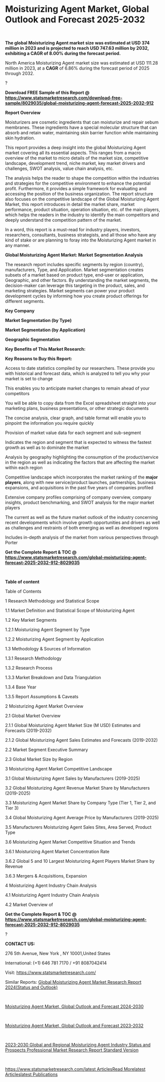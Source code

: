 <h1>Moisturizing Agent Market, Global Outlook and Forecast 2025-2032</h1><br/><p><strong>The global Moisturizing Agent market size was estimated at USD 374 million in 2023 and is projected to reach USD 747.63 million by 2032, exhibiting a <strong>CAGR</strong> of 8.00% during the forecast period.</strong></p>
 
 
 
 <p>North America Moisturizing Agent market size was estimated at USD 111.28 million in 2023, at a <strong>CAGR</strong> of 6.86% during the forecast period of 2025 through 2032.</p>
 
 
 
 <p>? </p>
 
 
 
 <p><strong>Download FREE Sample of this Report @ <a href="https://www.statsmarketresearch.com/download-free-sample/8029035/global-moisturizing-agent-forecast-2025-2032-912">https://www.statsmarketresearch.com/download-free-sample/8029035/global-moisturizing-agent-forecast-2025-2032-912</a></strong></p>
 
 
 
 <p><strong>Report Overview</strong></p>
 
 
 
 <p>Moisturizers are cosmetic ingredients that can moisturize and repair sebum membranes. These ingredients have a special molecular structure that can absorb and retain water, maintaining skin barrier function while maintaining skin hydration.</p>
 
 
 
 <p>This report provides a deep insight into the global Moisturizing Agent market covering all its essential aspects. This ranges from a macro overview of the market to micro details of the market size, competitive landscape, development trend, niche market, key market drivers and challenges, SWOT analysis, value chain analysis, etc.</p>
 
 
 
 <p>The analysis helps the reader to shape the competition within the industries and strategies for the competitive environment to enhance the potential profit. Furthermore, it provides a simple framework for evaluating and accessing the position of the business organization. The report structure also focuses on the competitive landscape of the Global Moisturizing Agent Market, this report introduces in detail the market share, market performance, product situation, operation situation, etc. of the main players, which helps the readers in the industry to identify the main competitors and deeply understand the competition pattern of the market.</p>
 
 
 
 <p>In a word, this report is a must-read for industry players, investors, researchers, consultants, business strategists, and all those who have any kind of stake or are planning to foray into the Moisturizing Agent market in any manner.</p>
 
 
 
 <p><strong>Global Moisturizing Agent Market: Market Segmentation Analysis</strong></p>
 
 
 
 <p>The research report includes specific segments by region (country), manufacturers, Type, and Application. Market segmentation creates subsets of a market based on product type, end-user or application, Geographic, and other factors. By understanding the market segments, the decision-maker can leverage this targeting in the product, sales, and marketing strategies. Market segments can power your product development cycles by informing how you create product offerings for different segments.</p>
 
 
 
 <p><strong>Key Company</strong></p>
 
 
 
 <p><strong>Market Segmentation (by Type)</strong></p>
 
 
 
 <p><strong>Market Segmentation (<strong>by Application</strong>)</strong></p>
 
 
 
 <p><strong>Geographic Segmentation</strong></p>
 
 
 
 <p><strong>Key Benefits of This Market Research:</strong></p>
 
 
 
 <p><strong>Key <strong>Reasons to Buy</strong> this Report:</strong></p>
 
 
 
 <p>Access to date statistics compiled by our researchers. These provide you with historical and forecast data, which is analyzed to tell you why your market is set to change</p>
 
 
 
 <p>This enables you to anticipate market changes to remain ahead of your competitors</p>
 
 
 
 <p>You will be able to copy data from the Excel spreadsheet straight into your marketing plans, business presentations, or other strategic documents</p>
 
 
 
 <p>The concise analysis, clear graph, and table format will enable you to pinpoint the information you require quickly</p>
 
 
 
 <p>Provision of market value data for each segment and sub-segment</p>
 
 
 
 <p>Indicates the region and segment that is expected to witness the fastest growth as well as to dominate the market</p>
 
 
 
 <p>Analysis by geography highlighting the consumption of the product/service in the region as well as indicating the factors that are affecting the market within each region</p>
 
 
 
 <p>Competitive landscape which incorporates the market ranking of the <strong>major players</strong>, along with new service/product launches, partnerships, business expansions, and acquisitions in the past five years of companies profiled</p>
 
 
 
 <p>Extensive company profiles comprising of company overview, company insights, product benchmarking, and SWOT analysis for the major market players</p>
 
 
 
 <p>The current as well as the future market outlook of the industry concerning recent developments which involve growth opportunities and drivers as well as challenges and restraints of both emerging as well as developed regions</p>
 
 
 
 <p>Includes in-depth analysis of the market from various perspectives through Porter</p>
 
 
 
 <div><b>Get the Complete Report & TOC @ <a href="https://www.statsmarketresearch.com/global-moisturizing-agent-forecast-2025-2032-912-8029035">https://www.statsmarketresearch.com/global-moisturizing-agent-forecast-2025-2032-912-8029035</a></b></div>
 
 
 
 <p><br />
 
 <b>Table of content</b></p>
 
 
 
 <p>Table of Contents<br />
 
 1 Research Methodology and Statistical Scope<br />
 
 1.1 Market Definition and Statistical Scope of Moisturizing Agent<br />
 
 1.2 Key Market Segments<br />
 
 1.2.1 Moisturizing Agent Segment by Type<br />
 
 1.2.2 Moisturizing Agent Segment by Application<br />
 
 1.3 Methodology & Sources of Information<br />
 
 1.3.1 Research Methodology<br />
 
 1.3.2 Research Process<br />
 
 1.3.3 Market Breakdown and Data Triangulation<br />
 
 1.3.4 Base Year<br />
 
 1.3.5 Report Assumptions & Caveats<br />
 
 2 Moisturizing Agent Market Overview<br />
 
 2.1 Global Market Overview<br />
 
 2.1.1 Global Moisturizing Agent Market Size (M USD) Estimates and Forecasts (2019-2032)<br />
 
 2.1.2 Global Moisturizing Agent Sales Estimates and Forecasts (2019-2032)<br />
 
 2.2 Market Segment Executive Summary<br />
 
 2.3 Global Market Size by Region<br />
 
 3 Moisturizing Agent Market Competitive Landscape<br />
 
 3.1 Global Moisturizing Agent Sales by Manufacturers (2019-2025)<br />
 
 3.2 Global Moisturizing Agent Revenue Market Share by Manufacturers (2019-2025)<br />
 
 3.3 Moisturizing Agent Market Share by Company Type (Tier 1, Tier 2, and Tier 3)<br />
 
 3.4 Global Moisturizing Agent Average Price by Manufacturers (2019-2025)<br />
 
 3.5 Manufacturers Moisturizing Agent Sales Sites, Area Served, Product Type<br />
 
 3.6 Moisturizing Agent Market Competitive Situation and Trends<br />
 
 3.6.1 Moisturizing Agent Market Concentration Rate<br />
 
 3.6.2 Global 5 and 10 Largest Moisturizing Agent Players Market Share by Revenue<br />
 
 3.6.3 Mergers & Acquisitions, Expansion<br />
 
 4 Moisturizing Agent Industry Chain Analysis<br />
 
 4.1 Moisturizing Agent Industry Chain Analysis<br />
 
 4.2 Market Overview of</p>
 
 
 
 <div><b>Get the Complete Report & TOC @ <a href="https://www.statsmarketresearch.com/global-moisturizing-agent-forecast-2025-2032-912-8029035">https://www.statsmarketresearch.com/global-moisturizing-agent-forecast-2025-2032-912-8029035</a></b></div>
 
 
 
 <p>? </p>
 
 
 
 <p><b>CONTACT US:</b><br />
 
 276 5th Avenue, New York , NY 10001,United States<br />
 
 International: (+1) 646 781 7170 / +91 8087042414<br />
 
 Visit: <a href="https://www.statsmarketresearch.com/">https://www.statsmarketresearch.com/</a><br />
 
 Similar Reports: <a href="https://www.statsmarketresearch.com/global-moisturizing-agent-forecast-2025-2032-912-8029035">Global Moisturizing Agent Market Research Report 2024(Status and Outlook)</a><br />
 
 <br />
 
 <a href="https://www.statsmarketresearch.com/global-moisturizing-agent-forecast-2025-2032-912-8029035">Moisturizing Agent Market, Global Outlook and Forecast 2024-2030</a><br />
 
 <br />
 
 <a href="https://www.statsmarketresearch.com/global-moisturizing-agent-forecast-2025-2032-912-8029035">Moisturizing Agent Market, Global Outlook and Forecast 2023-2032</a><br />
 
 <br />
 
 <a href="https://www.statsmarketresearch.com/global-moisturizing-agent-forecast-2025-2032-912-8029035">2023-2030 Global and Regional Moisturizing Agent Industry Status and Prospects Professional Market Research Report Standard Version</a><br />
 
 <br />
 
 <a href="https://gyeongbokgung.com">https://www.statsmarketresearch.com/</a><a href="https://hallyeomaritime.com">latest Articles</a><a href="https://jingwansa.com">Read More</a><a href="https://nguoiviet.jp/">latest Articles</a><a href="https://www.intelmarketresearch.com/">latest Publications</a></p>